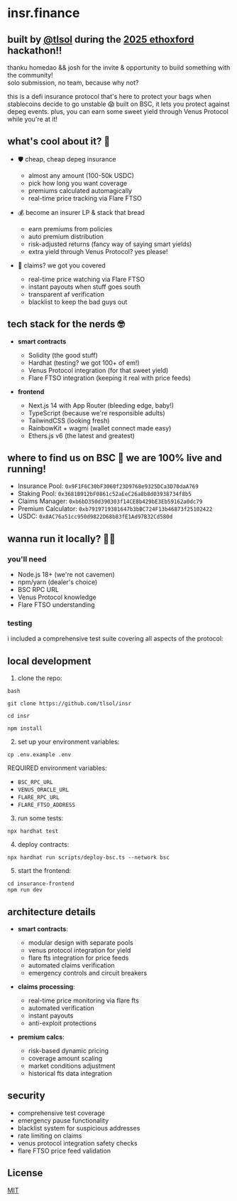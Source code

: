 # insr.finance
## built by [@tlsol](https://github.com/tlsol) during the [2025 ethoxford](https://ethoxford.io/) hackathon!!  
thanku homedao && josh for the invite & opportunity to build something with the community!  
solo submission, no team, because why not?  

this is a defi insurance protocol that's here to protect your bags when stablecoins decide to go unstable 😱
built on BSC, it lets you protect against depeg events. plus, you can earn some sweet yield through Venus Protocol while you're at it!

## what's cool about it? 🚀

- 🛡️ cheap, cheap depeg insurance
  - almost any amount (100-50k USDC)
  - pick how long you want coverage
  - premiums calculated automagically
  - real-time price tracking via Flare FTSO

- 💰 become an insurer LP & stack that bread
  - earn premiums from policies
  - auto premium distribution
  - risk-adjusted returns (fancy way of saying smart yields)
  - extra yield through Venus Protocol? yes please!

- 🤖 claims? we got you covered
  - real-time price watching via Flare FTSO
  - instant payouts when stuff goes south
  - transparent af verification
  - blacklist to keep the bad guys out

## tech stack for the nerds 🤓

- **smart contracts**
  - Solidity (the good stuff)
  - Hardhat (testing? we got 100+ of em!)
  - Venus Protocol integration (for that sweet yield)
  - Flare FTSO integration (keeping it real with price feeds)

- **frontend**
  - Next.js 14 with App Router (bleeding edge, baby!)
  - TypeScript (because we're responsible adults)
  - TailwindCSS (looking fresh)
  - RainbowKit + wagmi (wallet connect made easy)
  - Ethers.js v6 (the latest and greatest)

## where to find us on BSC 📍 we are 100% live and running!

- Insurance Pool: `0x9F1F6C30bF3060f23D9768e9325DCa3D70daA769`
- Staking Pool: `0x3681B912bF0861c52aEeC26a8b8d03938734f8b5`
- Claims Manager: `0xb6bD350d390303f14CE8b429bE3Eb59162a0dc79`
- Premium Calculator: `0xb7919719381647b3bBC724F13b46873f25102422`
- USDC: `0x8AC76a51cc950d9822D68b83fE1Ad97B32Cd580d`

## wanna run it locally? 🏃‍♂️

### you'll need
- Node.js 18+ (we're not cavemen)
- npm/yarn (dealer's choice)
- BSC RPC URL
- Venus Protocol knowledge
- Flare FTSO understanding

### testing
i included a comprehensive test suite covering all aspects of the protocol:

## local development

1. clone the repo:
```
bash

git clone https://github.com/tlsol/insr

cd insr

npm install
``` 

2. set up your environment variables:
```
cp .env.example .env
```

REQUIRED environment variables:
- `BSC_RPC_URL`
- `VENUS_ORACLE_URL`
- `FLARE_RPC_URL`
- `FLARE_FTSO_ADDRESS`

3. run some tests:
```
npx hardhat test
```

4. deploy contracts:  
```
npx hardhat run scripts/deploy-bsc.ts --network bsc
```

5. start the frontend:
```
cd insurance-frontend 
npm run dev
```

## architecture details

- **smart contracts**: 
  - modular design with separate pools
  - venus protocol integration for yield
  - flare fts integration for price feeds
  - automated claims verification
  - emergency controls and circuit breakers

- **claims processing**: 
  - real-time price monitoring via flare fts
  - automated verification
  - instant payouts
  - anti-exploit protections

- **premium calcs**: 
  - risk-based dynamic pricing
  - coverage amount scaling
  - market conditions adjustment
  - historical fts data integration

## security

- comprehensive test coverage
- emergency pause functionality
- blacklist system for suspicious addresses
- rate limiting on claims
- venus protocol integration safety checks
- flare FTSO price feed validation

## License

[MIT](https://choosealicense.com/licenses/mit/)